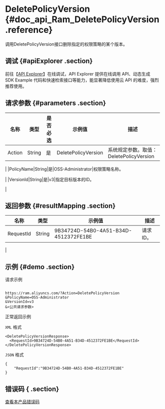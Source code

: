 # DeletePolicyVersion {#doc_api_Ram_DeletePolicyVersion .reference}

调用DeletePolicyVersion接口删除指定的权限策略的某个版本。

## 调试 {#apiExplorer .section}

前往【[API Explorer](https://api.aliyun.com/#product=Ram&api=DeletePolicyVersion)】在线调试，API Explorer 提供在线调用 API、动态生成 SDK Example 代码和快速检索接口等能力，能显著降低使用云 API 的难度，强烈推荐使用。

## 请求参数 {#parameters .section}

|名称|类型|是否必选|示例值|描述|
|--|--|----|---|--|
|Action|String|是|DeletePolicyVersion|系统规定参数。取值：DeletePolicyVersion

 |
|PolicyName|String|是|OSS-Administrator|权限策略名称。

 |
|VersionId|String|是|v3|指定目标版本的ID。

 |

## 返回参数 {#resultMapping .section}

|名称|类型|示例值|描述|
|--|--|---|--|
|RequestId|String|9B34724D-54B0-4A51-B34D-4512372FE1BE|请求ID。

 |

## 示例 {#demo .section}

请求示例

``` {#request_demo}

https://ram.aliyuncs.com/?Action=DeletePolicyVersion
&PolicyName=OSS-Administrator
&VersionId=v3
&<公共请求参数>

```

正常返回示例

`XML` 格式

``` {#xml_return_success_demo}
<DeletePolicyVersionResponse>
  <RequestId>9B34724D-54B0-4A51-B34D-4512372FE1BE</RequestId>
</DeletePolicyVersionResponse>

```

`JSON` 格式

``` {#json_return_success_demo}
{
	"RequestId":"9B34724D-54B0-4A51-B34D-4512372FE1BE"
}
```

## 错误码 { .section}

[查看本产品错误码](https://error-center.aliyun.com/status/product/Ram)


